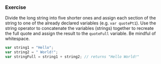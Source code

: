 ### Exercise

Divide the long string into five shorter ones and assign each section of the string to one of the already declared variables (e.g. `var quotePt1`). Use the string operator to concatenate the variables (strings) together to recreate the full quote and assign the result to the `quoteFull` variable. Be mindful of whitespace.

```js
var string1 = "Hello";
var string2 = " World!";
var stringFull = string1 + string2; // returns "Hello World!"
```
